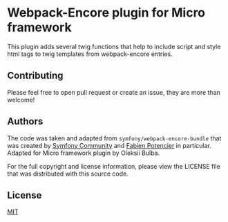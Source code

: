 # Webpack-Encore plugin for Micro framework

This plugin adds several twig functions that help to include script and style html tags to twig templates from webpack-encore entries.

## Contributing

Please feel free to open pull request or create an issue, they are more than welcome!

## Authors

The code was taken and adapted from `symfony/webpack-encore-bundle` that was created by [Symfony Community](https://symfony.com/contributors) and [Fabien Potencier](mailto:fabien@symfony.com) in particular.
Adapted for Micro framework plugin by Oleksii Bulba.

For the full copyright and license information, please view the LICENSE file that was distributed with this source code.

## License
[MIT](https://opensource.org/licenses/MIT)
